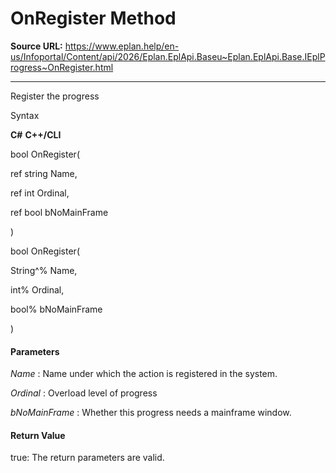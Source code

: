 # OnRegister Method

**Source URL:** https://www.eplan.help/en-us/Infoportal/Content/api/2026/Eplan.EplApi.Baseu~Eplan.EplApi.Base.IEplProgress~OnRegister.html

---

Register the progress

Syntax

**C#**
**C++/CLI**


bool OnRegister( 

   ref string Name,

   ref int Ordinal,

   ref bool bNoMainFrame

)

bool OnRegister( 

   String^% Name,

   int% Ordinal,

   bool% bNoMainFrame

)


#### Parameters

*Name*
:   Name under which the action is registered in the system.

*Ordinal*
:   Overload level of progress

*bNoMainFrame*
:   Whether this progress needs a mainframe window.

#### Return Value

true: The return parameters are valid.
